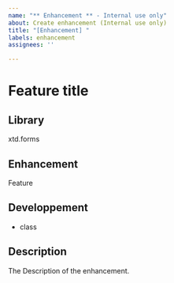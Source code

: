 ```yaml
---
name: "** Enhancement ** - Internal use only"
about: Create enhancement (Internal use only)
title: "[Enhancement] "
labels: enhancement
assignees: ''

---
```


# Feature title

## Library

xtd.forms

## Enhancement

Feature

## Developpement

* class

## Description

The Description of the enhancement.
